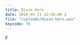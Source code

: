 ```yaml
---
title: Dixie Horn
date: 2018-05-21 22:58:00 Z
file: "/uploads/dixie-horn.wav"
keycode: 70
---
```


F